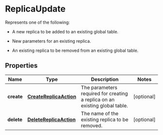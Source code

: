 

# ReplicaUpdate

<p>Represents one of the following:</p> <ul> <li> <p>A new replica to be added to an existing global table.</p> </li> <li> <p>New parameters for an existing replica.</p> </li> <li> <p>An existing replica to be removed from an existing global table.</p> </li> </ul>

## Properties

| Name | Type | Description | Notes |
|------------ | ------------- | ------------- | -------------|
|**create** | [**CreateReplicaAction**](CreateReplicaAction.md) | The parameters required for creating a replica on an existing global table. |  [optional] |
|**delete** | [**DeleteReplicaAction**](DeleteReplicaAction.md) | The name of the existing replica to be removed. |  [optional] |



